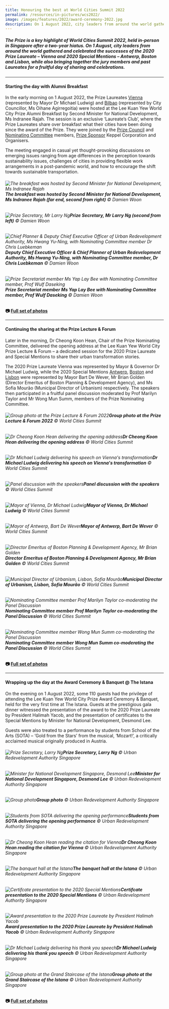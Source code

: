 ```yaml
---
title: Honouring the best at World Cities Summit 2022
permalink: /resources/in-pictures/wcs2022/
image: /images/features/2022/award-ceremony-2022.jpg
description: On 1 August 2022, city leaders from around the world gathered in Singapore to celebrate the successes of the 2020 Prize Laureate – Vienna and Special Mentions – Antwerp, Boston and Lisbon. Missed the event? Relive the day in this special photo report. 
---
```


##### The Prize is a key highlight of World Cities Summit 2022, held in-person in Singapore after a two-year hiatus. On 1 August, city leaders from around the world gathered and celebrated the successes of the 2020 Prize Laureate – Vienna and 2020 Special Mentions – Antwerp, Boston and Lisbon, while also bringing together the jury members and past Laureates for a fruitful day of sharing and celebrations.

---

#### **Starting the day with Alumni Breakfast** 

In the early morning on 1 August 2022, the Prize Laureates [Vienna](/vienna/) (represented by Mayor Dr Michael Ludwig) and [Bilbao](/bilbao/) (represented by City Councillor, Ms Oihane Agirregoitia) were hosted at the Lee Kuan Yew World City Prize Alumni Breakfast by Second Minister for National Development, Ms Indranee Rajah. The session is an exclusive ‘Laureate’s Club’, where the Prize Laureates share over breakfast what their cities have been doing since the award of the Prize. They were joined by the [Prize Council](/prize-council/) and [Nominating Committee](/nominating-committee/) members, [Prize Sponsor](https://www.kepcorp.com/) Keppel Corporation and Organisers.

The meeting engaged in casual yet thought-provoking discussions on emerging issues ranging from age differences in the perception towards sustainability issues, challenges of cities in providing flexible work arrangements in a post-pandemic world, and how to encourage the shift towards sustainable transportation.

###### ![The breakfast was hosted by Second Minister for National Development, Ms Indranee Rajah](/images/features/2022/alumni-bf-1.jpg/)**The breakfast was hosted by Second Minister for National Development, Ms Indranee Rajah (far end, second from right)** © Damien Woon

###### ![Prize Secretary, Mr Larry Ng](/images/features/2022/alumni-bf-2.jpg/)**Prize Secretary, Mr Larry Ng (second from left)** © Damien Woon

###### ![Chief Planner & Deputy Chief Executive Officer of Urban Redevelopment Authority, Ms Hwang Yu-Ning, with Nominating Committee member Dr Chris Luebkeman](/images/features/2022/alumni-bf-3.jpg/)**Deputy Chief Executive Officer & Chief Planner of Urban Redevelopment Authority, Ms Hwang Yu-Ning, with Nominating Committee member, Dr Chris Luebkeman** © Damien Woon

###### ![Prize Secretariat member Ms Yap Lay Bee with Nominating Committee member, Prof Wulf Daseking](/images/features/2022/alumni-bf-4.jpg/)**Prize Secretariat member Ms Yap Lay Bee with Nominating Committee member, Prof Wulf Daseking** © Damien Woon

**📷 [Full set of photos](https://www.facebook.com/media/set/?set=a.147532667895364&type=3)**

---

#### **Continuing the sharing at the Prize Lecture & Forum** 

Later in the morning, Dr Cheong Koon Hean, Chair of the Prize Nominating Committee, delivered the opening address at the Lee Kuan Yew World City Prize Lecture & Forum – a dedicated session for the 2020 Prize Laureate and Special Mentions to share their urban transformation stories.

The 2020 Prize Laureate Vienna was represented by Mayor & Governor Dr Michael Ludwig, while the 2020 Special Mentions [Antwerp](/antwerp/), [Boston](/boston/) and [Lisbon](/lisbon/) were represented by Mayor Bart De Wever, Mr Brian Golden (Director Emeritus of Boston Planning & Development Agency), and Ms Sofia Mourão (Municipal Director of Urbanism) respectively. The speakers then participated in a fruitful panel discussion moderated by Prof Marilyn Taylor and Mr Wong Mun Summ, members of the Prize Nominating Committee.

###### ![Group photo at the Prize Lecture & Forum 2022](/images/features/2022/prize-lecture-1.jpg/)**Group photo at the Prize Lecture & Forum 2022** © World Cities Summit

###### ![Dr Cheong Koon Hean delivering the opening address](/images/features/2022/prize-lecture-2.jpg/)**Dr Cheong Koon Hean delivering the opening address** © World Cities Summit

###### ![Dr Michael Ludwig delivering his speech on Vienna's transformation](/images/features/2022/prize-lecture-3.jpg/)**Dr Michael Ludwig delivering his speech on Vienna's transformation** © World Cities Summit

###### ![Panel discussion with the speakers](/images/features/2022/prize-lecture-4.jpg/)**Panel discussion with the speakers** © World Cities Summit

###### ![Mayor of Vienna, Dr Michael Ludwig](/images/features/2022/prize-lecture-5.jpg/)**Mayor of Vienna, Dr Michael Ludwig** © World Cities Summit

###### ![Mayor of Antwerp, Bart De Wever](/images/features/2022/prize-lecture-6.jpg/)**Mayor of Antwerp, Bart De Wever** © World Cities Summit

###### ![Director Emeritus of Boston Planning & Development Agency, Mr Brian Golden](/images/features/2022/prize-lecture-7.jpg/)**Director Emeritus of Boston Planning & Development Agency, Mr Brian Golden** © World Cities Summit

###### ![Municipal Director of Urbanism, Lisbon, Sofia Mourão](/images/features/2022/prize-lecture-8.jpg/)**Municipal Director of Urbanism, Lisbon, Sofia Mourão** © World Cities Summit

###### ![Nominating Committee member Prof Marilyn Taylor co-moderating the Panel Discussion](/images/features/2022/prize-lecture-9.jpg/)**Nominating Committee member Prof Marilyn Taylor co-moderating the Panel Discussion** © World Cities Summit

###### ![Nominating Committee member Wong Mun Summ co-moderating the Panel Discussion](/images/features/2022/prize-lecture-10.jpg/)**Nominating Committee member Wong Mun Summ co-moderating the Panel Discussion** © World Cities Summit

**📷  [Full set of photos](https://www.facebook.com/media/set/?set=a.147526121229352&type=3)**

---

#### **Wrapping up the day at the Award Ceremony & Banquet @ The Istana** 

On the evening on 1 August 2022, some 110 guests had the privilege of attending the Lee Kuan Yew World City Prize Award Ceremony & Banquet, held for the very first time at The Istana. Guests at the prestigious gala dinner witnessed the presentation of the award to the 2020 Prize Laureate by President Halimah Yacob, and the presentation of certificates to the Special Mentions by Minister for National Development, Desmond Lee.

Guests were also treated to a performance by students from School of the Arts (SOTA) – ‘Gold from the Stars’ from the musical, ‘Mozart!’, a critically acclaimed musical originally produced in Austria.

###### ![Prize Secretary, Larry Ng](/images/features/2022/award-ceremony-1.jpg/)**Prize Secretary, Larry Ng** © Urban Redevelopment Authority Singapore

###### ![Minister for National Development Singapore, Desmond Lee](/images/features/2022/award-ceremony-2.jpg/)**Minister for National Development Singapore, Desmond Lee** © Urban Redevelopment Authority Singapore

###### ![Group photo](/images/features/2022/award-ceremony-3.jpg/)**Group photo** © Urban Redevelopment Authority Singapore

###### ![Students from SOTA delivering the opening performance](/images/features/2022/award-ceremony-4.jpg/)**Students from SOTA delivering the opening performance** © Urban Redevelopment Authority Singapore

###### ![Dr Cheong Koon Hean reading the citation for Vienna](/images/features/2022/award-ceremony-5.jpg/)**Dr Cheong Koon Hean reading the citation for Vienna** © Urban Redevelopment Authority Singapore

###### ![The banquet hall at the Istana](/images/features/2022/award-ceremony-6.jpg/)**The banquet hall at the Istana** © Urban Redevelopment Authority Singapore

###### ![Certifcate presentation to the 2020 Special Mentions](/images/features/2022/award-ceremony-7.jpg/)**Certifcate presentation to the 2020 Special Mentions** © Urban Redevelopment Authority Singapore

###### ![Award presentation to the 2020 Prize Laureate by President Halimah Yacob](/images/features/2022/award-ceremony-8.jpg/)**Award presentation to the 2020 Prize Laureate by President Halimah Yacob** © Urban Redevelopment Authority Singapore

###### ![Dr Michael Ludwig delivering his thank you speech](/images/features/2022/award-ceremony-9.jpg/)**Dr Michael Ludwig delivering his thank you speech** © Urban Redevelopment Authority Singapore

###### ![Group photo at the Grand Staircase of the Istana](/images/features/2022/award-ceremony-10.jpg/)**Group photo at the Grand Staircase of the Istana** © Urban Redevelopment Authority Singapore

**📷 [Full set of photos](https://www.facebook.com/media/set/?set=a.147467687901862&type=3)**

